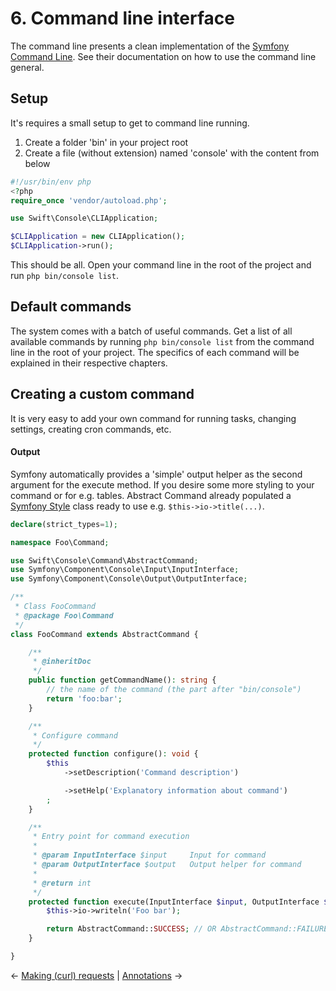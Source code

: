 # 6. Command line interface
The command line presents a clean implementation of the [Symfony Command Line](https://symfony.com/doc/current/components/console.html). See their documentation on how to use the command line general.

## Setup
It's requires a small setup to get to command line running.
1. Create a folder 'bin' in your project root
2. Create a file (without extension) named 'console' with the content from below
```php
#!/usr/bin/env php
<?php
require_once 'vendor/autoload.php';

use Swift\Console\CLIApplication;

$CLIApplication = new CLIApplication();
$CLIApplication->run();
```
This should be all. Open your command line in the root of the project and run ``php bin/console list``.

## Default commands
The system comes with a batch of useful commands. Get a list of all available commands by running `php bin/console list` from the command line in the root of your project. The specifics of each command will be explained in their respective chapters.

## Creating a custom command
It is very easy to add your own command for running tasks, changing settings, creating cron commands, etc.

#### Output
Symfony automatically provides a 'simple' output helper as the second argument for the execute method. If you desire some more styling to your command or for e.g. tables. Abstract Command already populated a [Symfony Style](https://symfony.com/doc/current/console/style.html) class ready to use e.g. ``$this->io->title(...)``.

```php
declare(strict_types=1);

namespace Foo\Command;

use Swift\Console\Command\AbstractCommand;
use Symfony\Component\Console\Input\InputInterface;
use Symfony\Component\Console\Output\OutputInterface;

/**
 * Class FooCommand
 * @package Foo\Command
 */
class FooCommand extends AbstractCommand {

    /**
     * @inheritDoc
     */
    public function getCommandName(): string {
        // the name of the command (the part after "bin/console")
        return 'foo:bar';
    }

    /**
     * Configure command 
     */
    protected function configure(): void {
        $this
            ->setDescription('Command description')

            ->setHelp('Explanatory information about command')
        ;
    }

    /**
     * Entry point for command execution
     * 
     * @param InputInterface $input     Input for command
     * @param OutputInterface $output   Output helper for command
     *
     * @return int
     */
    protected function execute(InputInterface $input, OutputInterface $output): int {
        $this->io->writeln('Foo bar');

        return AbstractCommand::SUCCESS; // OR AbstractCommand::FAILURE
    }

}
```

&larr; [Making (curl) requests](https://github.com/HenrivantSant/henri/blob/master/Docs/Making-Requests.md#5-making-curl-requests) | [Annotations](https://github.com/HenrivantSant/henri/blob/master/Docs/Annotations.md#7-annotations) &rarr; 